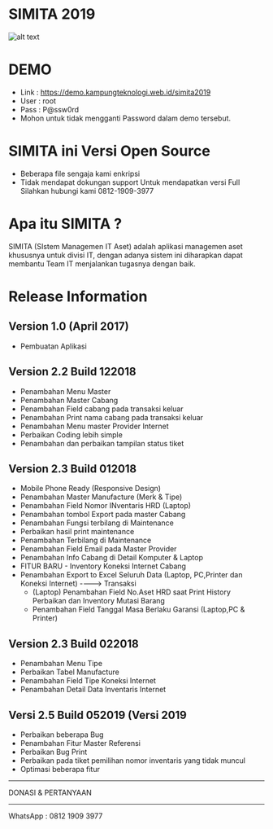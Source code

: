 SIMITA 2019
===========
![alt text](https://raw.githubusercontent.com/asratech/simita2019/master/screenshot_simita2019.png)

DEMO
=====
- Link : https://demo.kampungteknologi.web.id/simita2019
- User : root
- Pass : P@ssw0rd
- Mohon untuk tidak mengganti Password dalam demo tersebut.

SIMITA ini Versi Open Source
============================
- Beberapa file sengaja kami enkripsi
- Tidak mendapat dokungan support
Untuk mendapatkan versi Full Silahkan hubungi kami 0812-1909-3977


Apa itu SIMITA ?
================

SIMITA (SIstem Managemen IT Aset) adalah aplikasi managemen aset khususnya untuk divisi IT, dengan adanya sistem ini diharapkan dapat membantu Team IT menjalankan tugasnya dengan baik.


Release Information
===================

Version 1.0 (April 2017)
------------------------
- Pembuatan Aplikasi

Version 2.2 Build 122018
------------------------
- Penambahan Menu Master
- Penambahan Master Cabang
- Penambahan Field cabang pada transaksi keluar
- Penambahan Print nama cabang pada transaksi keluar
- Penambahan Menu master Provider Internet
- Perbaikan Coding lebih simple
- Penambahan dan perbaikan tampilan status tiket

Version 2.3 Build 012018
------------------------
- Mobile Phone Ready (Responsive Design)
- Penambahan Master Manufacture (Merk & Tipe)
- Penambahan Field Nomor INventaris HRD (Laptop)
- Penambahan tombol Export pada master Cabang
- Penambahan Fungsi terbilang di Maintenance
- Perbaikan hasil print maintenance
- Penambahan Terbilang di Maintenance
- Penambahan Field Email pada Master Provider
- Penambahan Info Cabang di Detail Komputer & Laptop
- FITUR BARU - Inventory Koneksi Internet Cabang
- Penambahan Export to Excel Seluruh Data (Laptop, PC,Printer dan Koneksi Internet)
----> Transaksi
	- (Laptop) Penambahan Field No.Aset HRD saat Print History Perbaikan
	  	   dan Inventory Mutasi Barang
	- Penambahan Field Tanggal Masa Berlaku Garansi (Laptop,PC & Printer)

Version 2.3 Build 022018
------------------------
- Penambahan Menu Tipe
- Perbaikan Tabel Manufacture
- Penambahan Field Tipe Koneksi Internet
- Penambahan Detail Data Inventaris Internet

Versi 2.5 Build 052019 (Versi 2019
----------------------------------
- Perbaikan beberapa Bug
- Penambahan Fitur Master Referensi
- Perbaikan Bug Print
- Perbaikan pada tiket pemilihan nomor inventaris yang tidak muncul
- Optimasi beberapa fitur

**************************
DONASI & PERTANYAAN
**************************
WhatsApp : 0812 1909 3977

